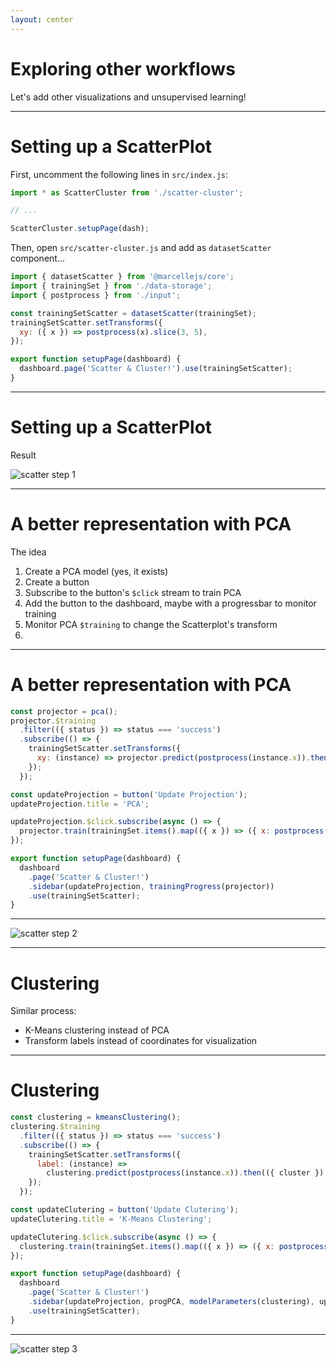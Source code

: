 ```yaml
---
layout: center
---
```


# Exploring other workflows

Let's add other visualizations and unsupervised learning!

<!-- We can visualize the dataset using a scatter plot, to offer user a different way to navigate/explore their data. -->

---

# Setting up a ScatterPlot

First, uncomment the following lines in `src/index.js`:

```js
import * as ScatterCluster from './scatter-cluster';

// ...

ScatterCluster.setupPage(dash);
```

Then, open `src/scatter-cluster.js` and add as `datasetScatter` component...

<v-click>

```js {all|1|1-2,5|1,5,11|3,6-8|all}
import { datasetScatter } from '@marcellejs/core';
import { trainingSet } from './data-storage';
import { postprocess } from './input';

const trainingSetScatter = datasetScatter(trainingSet);
trainingSetScatter.setTransforms({
  xy: ({ x }) => postprocess(x).slice(3, 5),
});

export function setupPage(dashboard) {
  dashboard.page('Scatter & Cluster!').use(trainingSetScatter);
}
```

</v-click>

---

# Setting up a ScatterPlot

Result

![scatter step 1](/scatter-step1.png)

---

# A better representation with PCA

The idea

<v-clicks>

1. Create a PCA model (yes, it exists)
2. Create a button
3. Subscribe to the button's `$click` stream to train PCA
4. Add the button to the dashboard, maybe with a progressbar to monitor training
5. Monitor PCA `$training` to change the Scatterplot's transform
6. <twemoji-face-with-spiral-eyes />

</v-clicks>


---

# A better representation with PCA

```js {all|1|10-11|13-15|1,10,18-21|2-8|||}
const projector = pca();
projector.$training
  .filter(({ status }) => status === 'success')
  .subscribe(() => {
    trainingSetScatter.setTransforms({
      xy: (instance) => projector.predict(postprocess(instance.x)).then((res) => res.slice(0, 2)),
    });
  });

const updateProjection = button('Update Projection');
updateProjection.title = 'PCA';

updateProjection.$click.subscribe(async () => {
  projector.train(trainingSet.items().map(({ x }) => ({ x: postprocess(x), y: undefined })));
});

export function setupPage(dashboard) {
  dashboard
    .page('Scatter & Cluster!')
    .sidebar(updateProjection, trainingProgress(projector))
    .use(trainingSetScatter);
}
```

---

![scatter step 2](/scatter-step2.png)

---

# Clustering

Similar process:

- K-Means clustering instead of PCA
- Transform labels instead of coordinates for visualization

---

# Clustering

```js
const clustering = kmeansClustering();
clustering.$training
  .filter(({ status }) => status === 'success')
  .subscribe(() => {
    trainingSetScatter.setTransforms({
      label: (instance) =>
        clustering.predict(postprocess(instance.x)).then(({ cluster }) => cluster),
    });
  });

const updateClutering = button('Update Clutering');
updateClutering.title = 'K-Means Clustering';

updateClutering.$click.subscribe(async () => {
  clustering.train(trainingSet.items().map(({ x }) => ({ x: postprocess(x) })));
});

export function setupPage(dashboard) {
  dashboard
    .page('Scatter & Cluster!')
    .sidebar(updateProjection, progPCA, modelParameters(clustering), updateClutering, progClust)
    .use(trainingSetScatter);
}
```

---

![scatter step 3](/scatter-step3.png)

